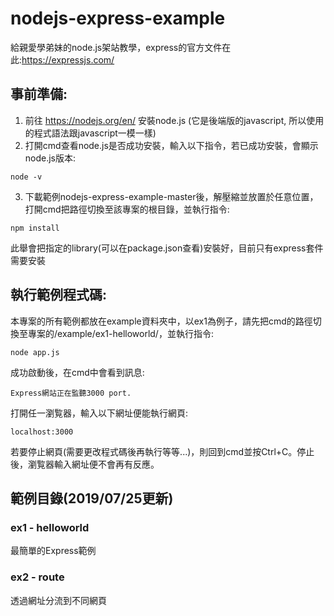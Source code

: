 # nodejs-express-example
給親愛學弟妹的node.js架站教學，express的官方文件在此:https://expressjs.com/

## 事前準備:
1. 前往 https://nodejs.org/en/ 安裝node.js 
  (它是後端版的javascript, 所以使用的程式語法跟javascript一模一樣)
2. 打開cmd查看node.js是否成功安裝，輸入以下指令，若已成功安裝，會顯示node.js版本:
```
node -v
```
3. 下載範例nodejs-express-example-master後，解壓縮並放置於任意位置，打開cmd把路徑切換至該專案的根目錄，並執行指令:
```
npm install
```
此舉會把指定的library(可以在package.json查看)安裝好，目前只有express套件需要安裝

## 執行範例程式碼:
本專案的所有範例都放在example資料夾中，以ex1為例子，請先把cmd的路徑切換至專案的/example/ex1-helloworld/，並執行指令:
```
node app.js
```
成功啟動後，在cmd中會看到訊息:
```
Express網站正在監聽3000 port.
```
打開任一瀏覧器，輸入以下網址便能執行網頁:
```
localhost:3000
```

若要停止網頁(需要更改程式碼後再執行等等...)，則回到cmd並按Ctrl+C。停止後，瀏覧器輸入網址便不會再有反應。

## 範例目錄(2019/07/25更新)
### ex1 - helloworld
最簡單的Express範例
### ex2 - route
透過網址分流到不同網頁
